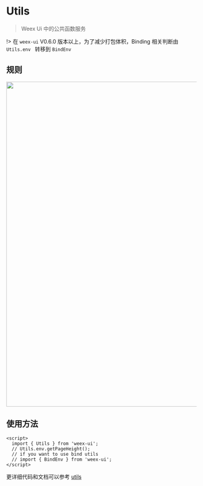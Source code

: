 # Utils

> Weex Ui 中的公共函数服务

!> 在 `weex-ui` V0.6.0 版本以上，为了减少打包体积，Binding 相关判断由 `Utils.env ` 转移到 `BindEnv`

## 规则
<img src="https://img.alicdn.com/tfs/TB1t2Y7nN9YBuNjy0FfXXXIsVXa-2952-1096.png" width="860"/>

## 使用方法

```vue
<script>
  import { Utils } from 'weex-ui';
  // Utils.env.getPageHeight();
  // if you want to use bind utils
  // import { BindEnv } from 'weex-ui';
</script>
```
更详细代码和文档可以参考 [utils](https://github.com/apache/incubator-weex-ui/blob/master/packages/utils)
